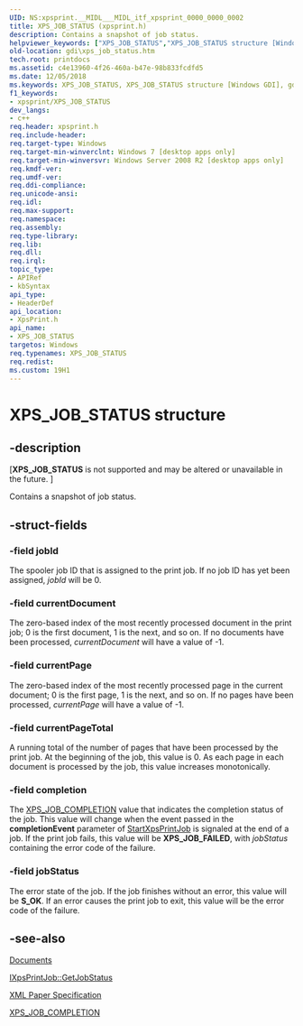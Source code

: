 ```yaml
---
UID: NS:xpsprint.__MIDL___MIDL_itf_xpsprint_0000_0000_0002
title: XPS_JOB_STATUS (xpsprint.h)
description: Contains a snapshot of job status.
helpviewer_keywords: ["XPS_JOB_STATUS","XPS_JOB_STATUS structure [Windows GDI]","gdi.xps_job_status","xpsprint/XPS_JOB_STATUS"]
old-location: gdi\xps_job_status.htm
tech.root: printdocs
ms.assetid: c4e13960-4f26-460a-b47e-98b833fcdfd5
ms.date: 12/05/2018
ms.keywords: XPS_JOB_STATUS, XPS_JOB_STATUS structure [Windows GDI], gdi.xps_job_status, xpsprint/XPS_JOB_STATUS
f1_keywords:
- xpsprint/XPS_JOB_STATUS
dev_langs:
- c++
req.header: xpsprint.h
req.include-header: 
req.target-type: Windows
req.target-min-winverclnt: Windows 7 [desktop apps only]
req.target-min-winversvr: Windows Server 2008 R2 [desktop apps only]
req.kmdf-ver: 
req.umdf-ver: 
req.ddi-compliance: 
req.unicode-ansi: 
req.idl: 
req.max-support: 
req.namespace: 
req.assembly: 
req.type-library: 
req.lib: 
req.dll: 
req.irql: 
topic_type:
- APIRef
- kbSyntax
api_type:
- HeaderDef
api_location:
- XpsPrint.h
api_name:
- XPS_JOB_STATUS
targetos: Windows
req.typenames: XPS_JOB_STATUS
req.redist: 
ms.custom: 19H1
---
```


# XPS_JOB_STATUS structure


## -description


<p class="CCE_Message">[<b>XPS_JOB_STATUS</b> is not supported and may be altered or unavailable in the future. ]

Contains a snapshot of job status.


## -struct-fields




### -field jobId

The spooler job ID that is assigned to the print job.  If no job ID has yet been assigned, <i>jobId</i> will be 0.


### -field currentDocument

The zero-based index of the most recently processed document in the print job;  0 is the first document, 1 is the next, and so on. If no documents have been processed, <i>currentDocument</i> will have a value of -1.


### -field currentPage

The zero-based index of the most recently processed page in the current document; 0 is the first page, 1 is the next, and so on. If no pages have been processed, <i>currentPage</i> will have a value of -1.


### -field currentPageTotal

A running total of the number of pages that have been processed by the print job. At the beginning of the job, this value is  0. As each page in each document is processed by the job, this value increases monotonically.


### -field completion

The <a href="/windows/win32/api/xpsprint/ne-xpsprint-xps_job_completion">XPS_JOB_COMPLETION</a> value that indicates the completion status of the job.  This value will change when the event passed in the <b>completionEvent</b> parameter of <a href="https://docs.microsoft.com/windows/desktop/api/xpsprint/nf-xpsprint-startxpsprintjob">StartXpsPrintJob</a> is signaled at the end of a job. If the print job fails, this value will be <b>XPS_JOB_FAILED</b>,  with <i>jobStatus</i> containing the error code of the failure.


### -field jobStatus

The error state of the job.  If the job finishes without an error, this value will be <b>S_OK</b>. If an error causes the print job to exit, this value will be the error code of the failure.


## -see-also




<a href="https://docs.microsoft.com/previous-versions/windows/desktop/dd316975(v=vs.85)">Documents</a>



<a href="https://docs.microsoft.com/windows/desktop/api/xpsprint/nf-xpsprint-ixpsprintjob-getjobstatus">IXpsPrintJob::GetJobStatus</a>



<a href="https://www.microsoft.com/download/details.aspx?id=11816">XML Paper Specification</a>



<a href="/windows/win32/api/xpsprint/ne-xpsprint-xps_job_completion">XPS_JOB_COMPLETION</a>
 

 


